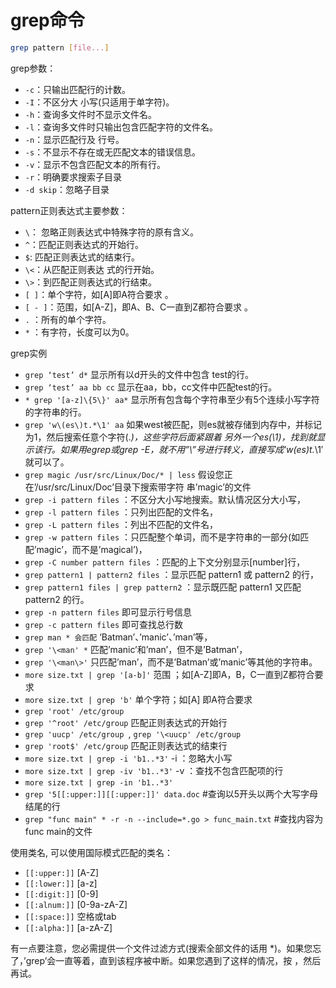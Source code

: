 grep命令
==========
```sh
grep pattern [file...]
```

grep参数：
* `-c`：只输出匹配行的计数。
* `-I`：不区分大 小写(只适用于单字符)。
* `-h`：查询多文件时不显示文件名。
* `-l`：查询多文件时只输出包含匹配字符的文件名。
* `-n`：显示匹配行及 行号。
* `-s`：不显示不存在或无匹配文本的错误信息。
* `-v`：显示不包含匹配文本的所有行。
* `-r`：明确要求搜索子目录
* `-d skip`：忽略子目录

pattern正则表达式主要参数：
* `\`： 忽略正则表达式中特殊字符的原有含义。
* `^`：匹配正则表达式的开始行。
* `$`: 匹配正则表达式的结束行。
* `\<`：从匹配正则表达 式的行开始。
* `\>`：到匹配正则表达式的行结束。
* `[ ]`：单个字符，如[A]即A符合要求 。
* `[ - ]`：范围，如[A-Z]，即A、B、C一直到Z都符合要求 。
* `.` ：所有的单个字符。
* `*` ：有字符，长度可以为0。

grep实例
* `grep ‘test’ d*` 显示所有以d开头的文件中包含 test的行。
* `grep ‘test’ aa bb cc` 显示在aa，bb，cc文件中匹配test的行。
* `* grep '[a-z]\{5\}' aa*` 显示所有包含每个字符串至少有5个连续小写字符的字符串的行。
* `grep 'w\(es\)t.*\1' aa` 如果west被匹配，则es就被存储到内存中，并标记为1，然后搜索任意个字符(.*)，这些字符后面紧跟着 另外一个es(\1)，找到就显示该行。如果用egrep或grep -E，就不用”\”号进行转义，直接写成’w(es)t.*\1′就可以了。
* `grep magic /usr/src/Linux/Doc/* | less` 假设您正在’/usr/src/Linux/Doc’目录下搜索带字符 串’magic’的文件
* `grep -i pattern files` ：不区分大小写地搜索。默认情况区分大小写，
* `grep -l pattern files` ：只列出匹配的文件名，
* `grep -L pattern files` ：列出不匹配的文件名，
* `grep -w pattern files` ：只匹配整个单词，而不是字符串的一部分(如匹配’magic’，而不是’magical’)，
* `grep -C number pattern files` ：匹配的上下文分别显示[number]行，
* `grep pattern1 | pattern2 files` ：显示匹配 pattern1 或 pattern2 的行，
* `grep pattern1 files | grep pattern2` ：显示既匹配 pattern1 又匹配 pattern2 的行。
* `grep -n pattern files`  即可显示行号信息
* `grep -c pattern files`  即可查找总行数
* `grep man * 会匹配` ‘Batman’、’manic’、’man’等，
* `grep '\<man' *` 匹配’manic’和’man’，但不是’Batman’，
* `grep '\<man\>'` 只匹配’man’，而不是’Batman’或’manic’等其他的字符串。
* `more size.txt | grep '[a-b]'` 范围 ；如[A-Z]即A，B，C一直到Z都符合要求
* `more size.txt | grep 'b'` 单个字符；如[A] 即A符合要求
* `grep 'root' /etc/group `
* `grep '^root' /etc/group` 匹配正则表达式的开始行
* `grep 'uucp' /etc/group `, `grep '\<uucp' /etc/group`
* `grep 'root$' /etc/group` 匹配正则表达式的结束行
* `more size.txt | grep -i 'b1..*3'` -i ：忽略大小写
* `more size.txt | grep -iv 'b1..*3'` -v ：查找不包含匹配项的行
* `more size.txt | grep -in 'b1..*3' `
* `grep '5[[:upper:]][[:upper:]]' data.doc`     #查询以5开头以两个大写字母结尾的行
* `grep "func main" * -r -n --include=*.go > func_main.txt` #查找内容为func main的文件

使用类名, 可以使用国际模式匹配的类名：
* `[[:upper:]]`   [A-Z]
* `[[:lower:]]`   [a-z]
* `[[:digit:]]`   [0-9]
* `[[:alnum:]]`   [0-9a-zA-Z]
* `[[:space:]]`   空格或tab
* `[[:alpha:]]`   [a-zA-Z]

有一点要注意，您必需提供一个文件过滤方式(搜索全部文件的话用 *)。如果您忘了，’grep’会一直等着，直到该程序被中断。如果您遇到了这样的情况，按 <CTRL c> ，然后再试。

